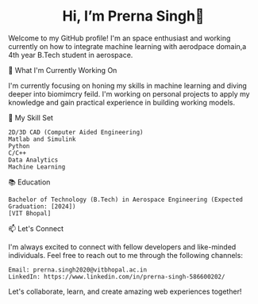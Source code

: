 

<!--
**prernasingh2/prernasingh2** is a ✨ _special_ ✨ repository because its `README.md` (this file) appears on your GitHub profile.

Here are some ideas to get you started:

- 🔭 I’m currently working on ...
- 🌱 I’m currently learning ...
- 👯 I’m looking to collaborate on ...
- 🤔 I’m looking for help with ...
- 💬 Ask me about ...
- 📫 How to reach me: ...
- 😄 Pronouns: ...
- ⚡ Fun fact: ...
-->
<h1 align="center">Hi, I’m Prerna Singh👋</h1>

Welcome to my GitHub profile! I'm an space enthusiast and working currently on how to integrate machine learning with aerodpace domain,a 4th year B.Tech student in aerospace.

🔭 What I'm Currently Working On

I'm currently focusing on honing my skills in machine learning and diving deeper into biomimcry feild. I'm working on personal projects to apply my knowledge and gain practical experience in building working models.


  🌱 My Skill Set

    2D/3D CAD (Computer Aided Engineering)
    Matlab and Simulink
    Python
    C/C++
    Data Analytics
    Machine Learning

📚 Education

    Bachelor of Technology (B.Tech) in Aerospace Engineering (Expected Graduation: [2024])
    [VIT Bhopal]
    
📫 Let's Connect

I'm always excited to connect with fellow developers and like-minded individuals. Feel free to reach out to me through the following channels:

    Email: prerna.singh2020@vitbhopal.ac.in
    LinkedIn: https://www.linkedin.com/in/prerna-singh-586600202/

Let's collaborate, learn, and create amazing web experiences together!
